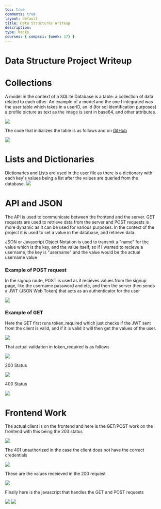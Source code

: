 ```yaml
---
toc: true
comments: true
layout: default
title: Data Structures Writeup
description: 
type: hacks
courses: { compsci: {week: 17} }
---
```


<div class="typewriter">
<h1 class="typewriterText">Data Structure Project Writeup</h1>
</div>
<head>
</head>

<body>
<h1>Collections</h1>
<p>A model in the context of a SQLite Database is a table: a collection of data related to each other. An example of a model and the one I integrated was the user table which takes in a userID, an id (for sql identification purposes) a profile picture as text as the image is sent in base64, and other attributes.</p>
<img src="/studentmodern/images/datawriteup/1.png">
<p>The code that initializes the table is as follows and on <a href="https://github.com/spooketti/BabyTronRealEstateServer/commit/6a8306943f4e699b5dd5294d956af2a443b82445">GitHub</a>
</p>
<img src="/studentmodern/images/datawriteup/2.png">

<h1>Lists and Dictionaries</h1>
<p>
Dictionaries and Lists are used in the user file as there is a dictionary with each key's values being a list after the values are queried from the database.
<img src="/studentmodern/images/datawriteup/3.png">
</p>


<h1>API and JSON</h1>
<p>The API is used to communicate between the frontend and the server. GET requests are used to retrieve data from the server and POST requests is more dynamic as it can be used for various purposes. In the context of the project it is used to set a value in the database, and retrieve data.</p>
<p>JSON or Javascript Object Notation is used to transmit a "name" for the value which is the key, and the value itself, so if I wanted to recieve a username, the key is "username" and the value would be the actual username value</p>
<h3>Example of POST request</h3>
<p>In the signup route, POST is used as it recieves values from the signup page, like the username password and etc, and then the server then sends a JWT (JSON Web Token) that acts as an authenticator for the user</p>
<img src="/studentmodern/images/datawriteup/4.png">
<h3>Example of GET</h3>
<p>Here the GET first runs token_required which just checks if the JWT sent from the client is valid, and if it is valid it will then get the values of the user.
</p>
<img src="/studentmodern/images/datawriteup/5.png">
<p>That actual validation in token_required is as follows</p>
<img src="/studentmodern/images/datawriteup/6.png">
<p>200 Status</p>
<img src="/studentmodern/images/datawriteup/7.png">
<p>400 Status</p>
<img src="/studentmodern/images/datawriteup/8.png">

<h1>Frontend Work</h1>
<p>The actual client is on the frontend and here is the GET/POST work on the frontend with this being the 200 status</p>
<img src="/studentmodern/images/datawriteup/9.png">
<p>The 401 unauthorized in the case the client does not have the correct credentials</p>
<img src="/studentmodern/images/datawriteup/10.png">
<p>These are the values receieved in the 200 request</p>
<img src="/studentmodern/images/datawriteup/11.png">
<p>Finally here is the javascript that handles the GET and POST requests</p>
<img src="/studentmodern/images/datawriteup/12.png">
<img src="/studentmodern/images/datawriteup/13.png">
</body>

  
 

